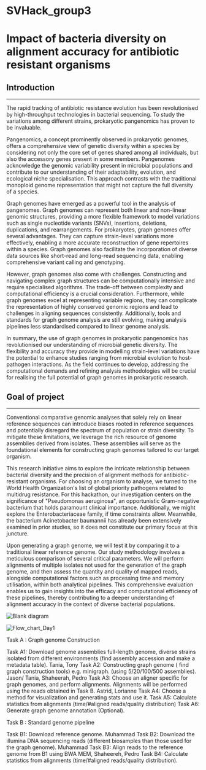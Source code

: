 # SVHack_group3

# Impact of bacteria diversity on alignment accuracy for antibiotic resistant organisms

## Introduction
*** 
The rapid tracking of antibiotic resistance evolution has been revolutionised by high-throughput technologies in bacterial sequencing. To study the variations among different strains, prokaryotic pangenomics  has proven to be invaluable.

Pangenomics, a concept prominently observed in prokaryotic genomes, offers a comprehensive view of genetic diversity within a species by considering not only the core set of genes shared among all individuals, but also the accessory genes present in some members. Pangenomes acknowledge the genomic variability present in microbial populations and contribute to our understanding of their adaptability, evolution, and ecological niche specialisation. This approach contrasts with the traditional monoploid genome representation that might not capture the full diversity of a species.

Graph genomes have emerged as a powerful tool in the analysis of pangenomes. Graph genomes can represent both linear and non-linear genomic structures, providing a more flexible framework to model variations such as single nucleotide variants (SNVs), insertions, deletions, duplications, and rearrangements. For prokaryotes, graph genomes offer several advantages. They can capture strain-level variations more effectively, enabling a more accurate reconstruction of gene repertoires within a species. Graph genomes also facilitate the incorporation of diverse data sources like short-read and long-read sequencing data, enabling comprehensive variant calling and genotyping.

However, graph genomes also come with challenges. Constructing and navigating complex graph structures can be computationally intensive and require specialised algorithms. The trade-off between complexity and computational efficiency is a crucial consideration. Furthermore, while graph genomes excel at representing variable regions, they can complicate the representation of highly conserved genomic regions and lead to challenges in aligning sequences consistently. Additionally, tools and standards for graph genome analysis are still evolving, making analysis pipelines less standardised compared to linear genome analysis.

In summary, the use of graph genomes in prokaryotic pangenomics has revolutionised our understanding of microbial genetic diversity. The flexibility and accuracy they provide in modelling strain-level variations have the potential to enhance studies ranging from microbial evolution to host-pathogen interactions. As the field continues to develop, addressing the computational demands and refining analysis methodologies will be crucial for realising the full potential of graph genomes in prokaryotic research.

## Goal of project
***
Conventional comparative genomic analyses that solely rely on linear reference sequences can introduce biases rooted in reference sequences and potentially disregard the spectrum of population or strain diversity. To mitigate these limitations, we leverage the rich resource of genome assemblies derived from isolates. These assemblies will serve as the foundational elements for constructing graph genomes tailored to our target organism.

This research initiative aims to explore the intricate relationship between bacterial diversity and the precision of alignment methods for antibiotic-resistant organisms. For choosing an organism to analyse, we turned to the World Health Organization's list of global priority pathogens related to multidrug resistance. For this hackathon, our investigation centers on the significance of "Pseudomonas aeruginosa", an opportunistic Gram-negative bacterium that holds paramount clinical importance. Additionally, we might explore the Enterobacteriaceae family, if time constraints allow. Meanwhile, the bacterium Acinetobacter baumannii has already been extensively examined in prior studies, so it does not constitute our primary focus at this juncture.

Upon generating a graph genome, we will test it by comparing it to a traditional linear reference genome. Our study methodology involves a meticulous comparison of several critical parameters. We will perform alignments of multiple isolates not used for the generation of the graph genome, and then assess the quantity and quality of mapped reads, alongside computational factors such as processing time and memory utilisation, within both analytical pipelines. This comprehensive evaluation enables us to gain insights into the efficacy and computational efficiency of these pipelines, thereby contributing to a deeper understanding of alignment accuracy in the context of diverse bacterial populations.


![Blank diagram](https://github.com/collaborativebioinformatics/SVHack_metagenomics/assets/72709799/a7a2a040-aa64-48a1-9650-482cbbc3e647)



![Flow_chart_Day1](https://github.com/collaborativebioinformatics/SVHack_metagenomics/assets/72709799/f22e93af-ff21-4df4-a173-1ed5422bc7b9)


Task A : Graph genome Construction 

Task A1: Download genome assemblies full-length genome, diverse strains isolated from different environments (find assembly accession and make a metadata table).  Tania, Tony
Task A2: Constructing graph genome ( find graph construction tools) e.g. minigraph. (using 5/20/100/500 assemblies). Jason/ Tania, Shaheerah, Pedro
Task A3: Choose an aligner specific for graph genomes, and perform alignments. Alignments will be performed using the reads obtained in Task B.  Astrid, Lorianne
Task A4: Choose a method for visualization and generating stats and use it.
Task A5: Calculate statistics from alignments (time/#aligned reads/quality distribution)
Task A6: Generate graph genome annotation (Optional).

Task B : Standard genome pipeline

Task B1: Download reference genome. Muhammad
Task B2: Download the illumina DNA sequencing reads (different biosamples than those used for the graph genome). Muhammad
Task B3: Align reads to the reference genome from B1 using BWA MEM, Shaheereh, Pedro
Task B4: Calculate statistics from alignments (time/#aligned reads/quality distribution).

